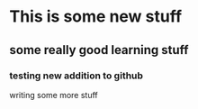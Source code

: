 # This is some new stuff
## some really good learning stuff
### testing new addition to github

writing some more stuff
